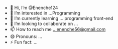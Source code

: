 - 👋 Hi, I’m @Enenche124
- 👀 I’m interested in ...Programming 
- 🌱 I’m currently learning ... programming front-end 
- 💞️ I’m looking to collaborate on ...
- 📫 How to reach me ...enenche56@gmail.com
- 😄 Pronouns: ...
- ⚡ Fun fact: ...

<!---
Enenche124/Enenche124 is a ✨ special ✨ repository because its `README.md` (this file) appears on your GitHub profile.
You can click the Preview link to take a look at your changes.
--->
